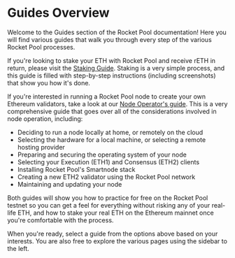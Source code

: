 # Guides Overview

Welcome to the Guides section of the Rocket Pool documentation!
Here you will find various guides that walk you through every step of the various Rocket Pool processes.

If you're looking to stake your ETH with Rocket Pool and receive rETH in return, please visit the [Staking Guide](./staking/overview).
Staking is a very simple process, and this guide is filled with step-by-step instructions (including screenshots) that show you how it's done.

If you're interested in running a Rocket Pool node to create your own Ethereum validators, take a look at our [Node Operator's guide](./node/responsibilities).
This is a very comprehensive guide that goes over all of the considerations involved in node operation, including:

- Deciding to run a node locally at home, or remotely on the cloud
- Selecting the hardware for a local machine, or selecting a remote hosting provider
- Preparing and securing the operating system of your node
- Selecting your Execution (ETH1) and Consensus (ETH2) clients
- Installing Rocket Pool's Smartnode stack
- Creating a new ETH2 validator using the Rocket Pool network
- Maintaining and updating your node

Both guides will show you how to practice for free on the Rocket Pool testnet so you can get a feel for everything without risking any of your real-life ETH, and how to stake your real ETH on the Ethereum mainnet once you're comfortable with the process.

When you're ready, select a guide from the options above based on your interests.
You are also free to explore the various pages using the sidebar to the left.
